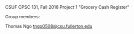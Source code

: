 CSUF CPSC 131, Fall 2016
Project 1
"Grocery Cash Register"

Group members:

Thomas Ngo tngo0508@csu.fullerton.edu

